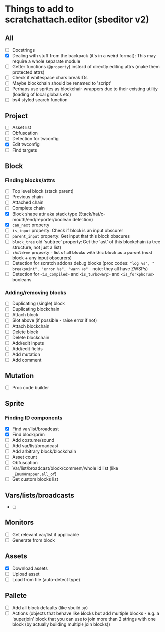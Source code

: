 # Things to add to scratchattach.editor (sbeditor v2)

## All

- [ ] Docstrings
- [x] Dealing with stuff from the backpack (it's in a weird format): This may require a whole separate module
- [ ] Getter functions (`@property`) instead of directly editing attrs (make them protected attrs)
- [ ] Check if whitespace chars break IDs
- [ ] Maybe blockchain should be renamed to 'script'
- [ ] Perhaps use sprites as blockchain wrappers due to their existing utility (loading of local globals etc)
- [ ] bs4 styled search function

## Project

- [ ] Asset list
- [ ] Obfuscation
- [ ] Detection for twconfig
- [x] Edit twconfig
- [ ] Find targets

## Block

### Finding blocks/attrs

- [ ] Top level block (stack parent)
- [ ] Previous chain
- [ ] Attached chain
- [ ] Complete chain
- [x] Block shape attr aka stack type (Stack/hat/c-mouth/end/reporter/boolean detection)
- [x] `can_next` property
- [ ] `is_input` property: Check if block is an input obscurer
- [ ] `parent_input` property: Get input that this block obscures
- [ ] `block_tree` old 'subtree' property: Get the 'ast' of this blockchain (a tree structure, not just a list)
- [ ] `children` property - list of all blocks with this block as a parent (next block + any input obscurers)
- [ ] Detection for scratch addons debug blocks
  (proc codes:
  `"​​log​​ %s",
  "​​breakpoint​​",
  "​​error​​ %s",
  "​​warn​​ %s"` - note: they all have ZWSPs)
- [ ] Detection for `<is_compiled>` and `<is_turbowarp>` and `<is_forkphorus>` booleans

### Adding/removing blocks

- [ ] Duplicating (single) block
- [ ] Duplicating blockchain
- [ ] Attach block
- [ ] Slot above (if possible - raise error if not)
- [ ] Attach blockchain
- [ ] Delete block
- [ ] Delete blockchain
- [ ] Add/edit inputs
- [ ] Add/edit fields
- [ ] Add mutation
- [ ] Add comment

## Mutation

- [ ] Proc code builder

## Sprite

### Finding ID components

- [x] Find var/list/broadcast
- [x] Find block/prim
- [ ] Add costume/sound
- [ ] Add var/list/broadcast
- [ ] Add arbitrary block/blockchain
- [ ] Asset count
- [ ] Obfuscation
- [ ] Var/list/broadcast/block/comment/whole id list (like `_EnumWrapper.all_of`)
- [ ] Get custom blocks list

## Vars/lists/broadcasts

- [ ]

## Monitors

- [ ] Get relevant var/list if applicable
- [ ] Generate from block

## Assets

- [x] Download assets
- [ ] Upload asset
- [ ] Load from file (auto-detect type)

## Pallete

- [ ] Add all block defaults (like sbuild.py)
- [ ] Actions (objects that behave like blocks but add multiple blocks - e.g. a 'superjoin' block that you can use to
  join more than 2 strings with one block (by actually building multiple join blocks))